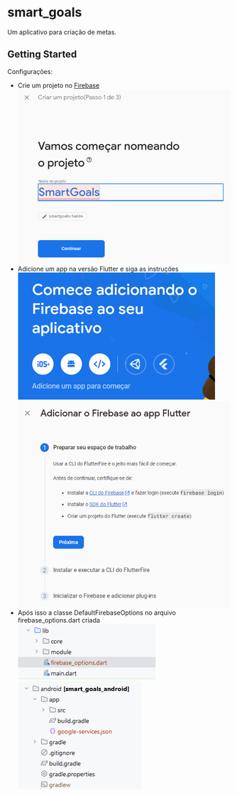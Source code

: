 # smart_goals

Um aplicativo para criação de metas.

## Getting Started

Configurações:

- Crie um projeto no [Firebase](https://firebase.google.com) <br>
![img.png](img.png)<br>
- Adicione um app na versão Flutter e siga as instruções <br>
![img_1.png](img_1.png) <br>
![img_2.png](img_2.png) <br>
- Após isso a classe DefaultFirebaseOptions no arquivo firebase_options.dart criada <br>
![img_3.png](img_3.png) <br>
![img_4.png](img_4.png)